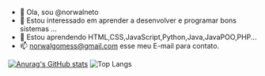 - 👋 Ola, sou @norwalneto
- 👀 Estou interessado em aprender a desenvolver e programar bons sistemas ...
- 🌱 Estou aprendendo HTML,CSS,JavaScript,Python,Java,JavaPOO,PHP...
- 📫 norwalgomess@gmail.com esse meu E-mail para contato.
<!---
norwalneto/norwalneto is a ✨ special ✨ repository because its `README.md` (this file) appears on your GitHub profile.
You can click the Preview link to take a look at your changes.
--->
[![Anurag's GitHub stats](https://github-readme-stats.vercel.app/api?username=norwalneto&theme=dark)](https://github.com/anuraghazra/github-readme-stats)
![Top Langs](https://github-readme-stats.vercel.app/api/top-langs/?username=norwalneto&layout=compact&langs_count=24&theme=dark)
